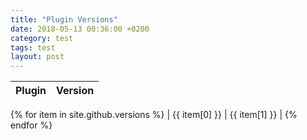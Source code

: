 ```yaml
---
title: "Plugin Versions"
date: 2018-05-13 00:36:00 +0200
category: test
tags: test
layout: post
---
```


| Plugin | Version |
| ------ | ------- |
{% for item in site.github.versions %}
| {{ item[0] }} | {{ item[1] }} |
{% endfor %}
